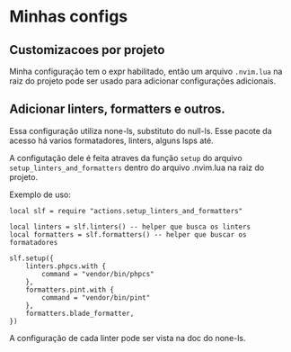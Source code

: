 # Minhas configs

## Customizacoes por projeto

Minha configuração tem o expr habilitado, então um arquivo `.nvim.lua` na raiz do projeto pode ser usado para adicionar configurações adicionais.

## Adicionar linters, formatters e outros.

Essa configuração utiliza none-ls, substituto do null-ls. Esse pacote da acesso há varios formatadores, linters, alguns lsps até.

A configutação dele é feita atraves da função `setup` do arquivo `setup_linters_and_formatters` dentro do arquivo .nvim.lua na raiz do projeto.

Exemplo de uso:

```
local slf = require "actions.setup_linters_and_formatters"

local linters = slf.linters() -- helper que busca os linters
local formatters = slf.formatters() -- helper que buscar os formatadores

slf.setup({
    linters.phpcs.with {
        command = "vendor/bin/phpcs"
    },
    formatters.pint.with {
        command = "vendor/bin/pint"
    },
    formatters.blade_formatter,
})
```

A configuração de cada linter pode ser vista na doc do none-ls.

